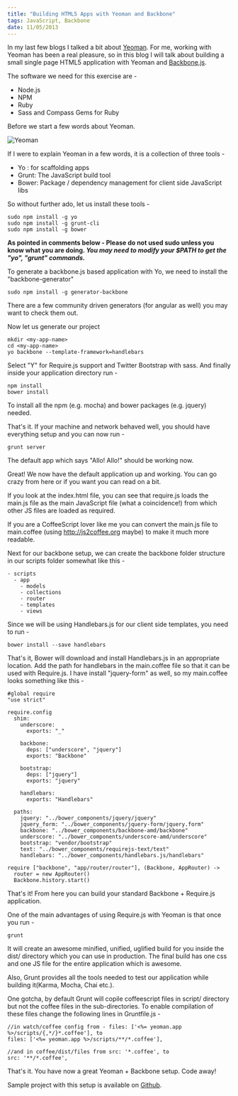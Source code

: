 ```yaml
--- 
title: "Building HTML5 Apps with Yeoman and Backbone"
tags: JavaScript, Backbone
date: 11/05/2013
---
```


In my last few blogs I talked a bit about [Yeoman](http://yeoman.io). For me, working with Yeoman has been a real pleasure, so in this blog I will talk about building a small single page HTML5 application with Yeoman and [Backbone.js](http://backbonejs.org/).

The software we need for this exercise are -

- Node.js
- NPM
- Ruby
- Sass and Compass Gems for Ruby

Before we start a few words about Yeoman.

![Yeoman](https://raw.github.com/yeoman/yeoman.io/gh-pages/media/toolset.png "Yeoman")

If I were to explain Yeoman in a few words, it is a collection of three tools -

- Yo : for scaffolding apps
- Grunt: The JavaScript build tool
- Bower: Package / dependency management for client side JavaScript libs

So without further ado, let us install these tools -

    sudo npm install -g yo
    sudo npm install -g grunt-cli
    sudo npm install -g bower

__As pointed in comments below - Please do not used sudo unless you know what you are doing. *You may need to modify your $PATH to get the "yo", "grunt" commands.*__

To generate a backbone.js based application with Yo, we need to install the "backbone-generator"

    sudo npm install -g generator-backbone

There are a few community driven generators (for angular as well) you may want to check them out.

Now let us generate our project

    mkdir <my-app-name>
    cd <my-app-name>
    yo backbone --template-framework=handlebars

Select "Y" for Require.js support and Twitter Bootstrap with sass. And finally inside your application directory run -

    npm install
    bower install

To install all the npm (e.g. mocha) and bower packages (e.g. jquery) needed.

That's it. If your machine and network behaved well, you should have everything setup and you can now run -

    grunt server

The default app which says "Allo! Allo!" should be working now.

Great! We now have the default application up and working. You can go crazy from here or if you want you can read on a bit.

If you look at the index.html file, you can see that require.js loads the main.js file as the main JavaScript file (what a coincidence!) from which other JS files are loaded as required.

If you are a CoffeeScript lover like me you can convert the main.js file to main.coffee (using http://js2coffee.org maybe) to make it much more readable.

Next for our backbone setup, we can create the backbone folder structure in our scripts folder somewhat like this -

    - scripts
      - app
        - models
        - collections
        - router
        - templates
        - views

Since we will be using Handlebars.js for our client side templates, you need to run -

    bower install --save handlebars

That's it, Bower will download and install Handlebars.js in an appropriate location. Add the path for handlebars in the main.coffee file so that it can be used with Require.js. I have install "jquery-form" as well, so my main.coffee looks something like this -

    #global require
    "use strict"

    require.config
      shim:
        underscore:
          exports: "_"

        backbone:
          deps: ["underscore", "jquery"]
          exports: "Backbone"

        bootstrap:
          deps: ["jquery"]
          exports: "jquery"

        handlebars:
          exports: "Handlebars"

      paths:
        jquery: "../bower_components/jquery/jquery"
        jquery_form: "../bower_components/jquery-form/jquery.form"
        backbone: "../bower_components/backbone-amd/backbone"
        underscore: "../bower_components/underscore-amd/underscore"
        bootstrap: "vendor/bootstrap"
        text: "../bower_components/requirejs-text/text"
        handlebars: "../bower_components/handlebars.js/handlebars"

    require ["backbone", "app/router/router"], (Backbone, AppRouter) ->
      router = new AppRouter()
      Backbone.history.start()

That's it! From here you can build your standard Backbone + Require.js application.

One of the main advantages of using Require.js with Yeoman is that once you run -

    grunt

It will create an awesome minified, unified, uglified build for you inside the dist/ directory which you can use in production. The final build has one css and one JS file for the entire application which is awesome.

Also, Grunt provides all the tools needed to test our application while building it(Karma, Mocha, Chai etc.).

One gotcha, by default Grunt will copile coffeescript files in script/ directory but not the coffee files in the sub-directories. To enable compilation of these files change the following lines in Gruntfile.js -

    //in watch/coffee config from - files: ['<%= yeoman.app %>/scripts/{,*/}*.coffee'], to
    files: ['<%= yeoman.app %>/scripts/**/*.coffee'],

    //and in coffee/dist/files from src: '*.coffee', to
    src: '**/*.coffee',

That's it. You have now a great Yeoman + Backbone setup. Code away!

Sample project with this setup is available on [Github](https://github.com/rocky-jaiswal/confi).
